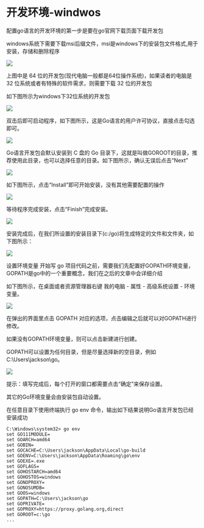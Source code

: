 # 开发环境-windwos

配置go语言的开发环境的第一步是要在go官网下载页面下载开发包

windows系统下需要下载msi后缀文件，msi是windows下的安装包文件格式,用于安装，存储和删除程序

![](https://user-images.githubusercontent.com/42735226/155842357-0653a977-1cb9-4496-8122-07075a873f3f.png)

上图中是 64 位的开发包(现代电脑一般都是64位操作系统)，如果读者的电脑是 32 位系统或者有特殊的软件需求，则需要下载 32 位的开发包

如下图所示为windows下32位系统的开发包

![](https://user-images.githubusercontent.com/42735226/155842367-9f442c75-0aaa-40e8-8dd6-5253adbce7e7.png)

双击后即可启动程序，如下图所示，这是Go语言的用户许可协议，直接点击勾选即可。

![](https://user-images.githubusercontent.com/42735226/155842374-43fce3fa-0283-48ce-bf41-4fba449f851c.png)

Go语言开发包会默认安装到 C 盘的 Go 目录下，这就是叫做GOROOT的目录，推荐使用此目录，也可以选择任意的目录。如下图所示，确认无误后点击“Next”

![](https://user-images.githubusercontent.com/42735226/155842409-d7a433ea-8bd8-413f-883e-b6d506203966.png)

如下图所示，点击“Install”即可开始安装，没有其他需要配置的操作

![](https://user-images.githubusercontent.com/42735226/155842418-cabe37eb-5dd7-4c78-afb0-3dce0174a757.png)

等待程序完成安装，点击“Finish”完成安装。&#x20;

![](https://user-images.githubusercontent.com/42735226/155842428-b7bfeb12-d03a-4de7-8451-ff5972488622.png)

安装完成后，在我们所设置的安装目录下(c:/go)将生成特定的文件和文件夹，如下图所示：

![](https://user-images.githubusercontent.com/42735226/155842437-ebb6ccf0-685b-4149-a386-34f188e9a4a4.png)

设置环境变量 开始写 go 项目代码之前，需要我们先配置好GOPATH环境变量，GOPATH是go中的一个重要概念，我们在之后的文章中会详细介绍

如下图所示，在桌面或者资源管理器右键 我的电脑 - 属性 - 高级系统设置 - 环境变量。

![](https://user-images.githubusercontent.com/42735226/155842446-337007cb-2de2-4431-a013-e38cd3a11505.png)

在弹出的界面里点击 GOPATH 对应的选项，点击编辑之后就可以对GOPATH进行修改。

如果没有GOPATH环境变量，则可以点击新建进行创建。

GOPATH可以设置为任何目录，但是尽量选择新的空目录，例如 C:\Users\jackson\go。

![](https://user-images.githubusercontent.com/42735226/155842467-4aee4e74-e909-485e-abc1-125306a34beb.png)

提示：填写完成后，每个打开的窗口都需要点击“确定”来保存设置。

其它的Go环境变量会由安装包自动设置。

在任意目录下使用终端执行 go env 命令，输出如下结果说明Go语言开发包已经安装成功

```
C:\Windows\system32> go env
set GO111MODULE=
set GOARCH=amd64
set GOBIN=
set GOCACHE=C:\Users\jackson\AppData\Local\go-build
set GOENV=C:\Users\jackson\AppData\Roaming\go\env
set GOEXE=.exe
set GOFLAGS=
set GOHOSTARCH=amd64
set GOHOSTOS=windows
set GONOPROXY=
set GONOSUMDB=
set GOOS=windows
set GOPATH=C:\Users\jackson\go
set GOPRIVATE=
set GOPROXY=https://proxy.golang.org,direct
set GOROOT=c:\go
...
```
